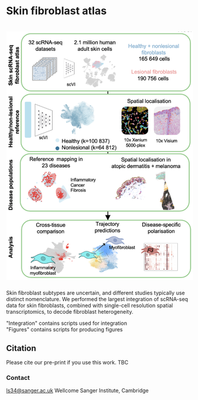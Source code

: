 # Skin fibroblast atlas

<h1 align="center">
    <picture>
        <source srcset="https://raw.githubusercontent.com/haniffalab/skin_fibroblast_atlas/main/misc/overview.png">
        <img width="800" src="https://raw.githubusercontent.com/haniffalab/skin_fibroblast_atlas/main/misc/overview.png" alt="overview">
    </picture>
</h1>

Skin fibroblast subtypes are uncertain, and different studies typically use distinct nomenclature. We performed the largest integration of scRNA-seq data for skin fibroblasts, combined with single-cell resolution spatial transcriptomics, to decode fibroblast heterogeneity.

"Integration" contains scripts used for integration\
"Figures" contains scripts for producing figures 

## Citation

Please cite our pre-print if you use this work. TBC


 ### Contact

ls34@sanger.ac.uk
Wellcome Sanger Institute, Cambridge